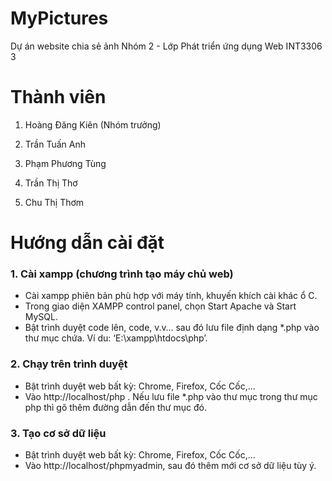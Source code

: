 # MyPictures
Dự án website chia sẻ ảnh 
Nhóm 2 - Lớp Phát triển ứng dụng Web INT3306 3

# Thành viên
1. Hoàng Đăng Kiên (Nhóm trưởng)

2. Trần Tuấn Anh

3. Phạm Phương Tùng

4. Trần Thị Thơ

5. Chu Thị Thơm 

# Hướng dẫn cài đặt
### 1. Cài xampp (chương trình tạo máy chủ web)

* Cài xampp phiên bản phù hợp với máy tính, khuyến khích cài khác ổ C.
* Trong giao diện XAMPP control panel, chọn Start Apache và Start MySQL.
* Bật trình duyệt code lên, code, v.v… sau đó lưu file định dạng *.php vào thư mục chứa. Ví du: ‘E:\xampp\htdocs\php’.

### 2. Chạy trên trình duyệt
* Bật trình duyệt web bất kỳ: Chrome, Firefox, Cốc Cốc,…
* Vào http://localhost/php . Nếu lưu file *.php vào thư mục trong thư mục php thì gõ thêm đường dẫn đến thư mục đó.

### 3. Tạo cơ sở dữ liệu
* Bật trình duyệt web bất kỳ: Chrome, Firefox, Cốc Cốc,…
* Vào http://localhost/phpmyadmin, sau đó thêm mới cơ sở dữ liệu tùy ý. 
